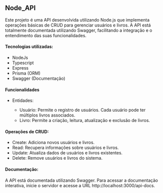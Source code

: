 ## Node_API

Este projeto é uma API desenvolvida utilizando Node.js que implementa operações básicas de CRUD para gerenciar usuários e livros. A API está totalmente documentada utilizando Swagger, facilitando a integração e o entendimento das suas funcionalidades.

#### Tecnologias utilizadas:

- NodeJs
- Typescript
- Express
- Prisma (ORM)
- Swagger (Documentação)

#### Funcionalidades
 - Entidades:

    - Usuário: Permite o registro de usuários. Cada usuário pode ter múltiplos livros associados.
    - Livro: Permite a criação, leitura, atualização e exclusão de livros.
      
#### Operações de CRUD:

- Create: Adiciona novos usuários e livros.
- Read: Recupera informações sobre usuários e livros.
- Update: Atualiza dados de usuários e livros existentes.
- Delete: Remove usuários e livros do sistema.

#### Documentação:

A API está documentada utilizando Swagger. Para acessar a documentação interativa, inicie o servidor e acesse a URL http://localhost:3000/api-docs.
